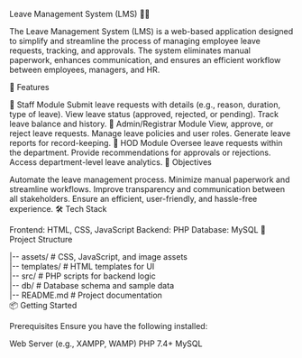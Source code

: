 Leave Management System (LMS) 🏢💼

The Leave Management System (LMS) is a web-based application designed to simplify and streamline the process of managing employee leave requests, tracking, and approvals. The system eliminates manual paperwork, enhances communication, and ensures an efficient workflow between employees, managers, and HR.

🚀 Features

📌 Staff Module
Submit leave requests with details (e.g., reason, duration, type of leave).
View leave status (approved, rejected, or pending).
Track leave balance and history.
📌 Admin/Registrar Module
View, approve, or reject leave requests.
Manage leave policies and user roles.
Generate leave reports for record-keeping.
📌 HOD Module
Oversee leave requests within the department.
Provide recommendations for approvals or rejections.
Access department-level leave analytics.
🎯 Objectives

Automate the leave management process.
Minimize manual paperwork and streamline workflows.
Improve transparency and communication between all stakeholders.
Ensure an efficient, user-friendly, and hassle-free experience.
🛠️ Tech Stack

Frontend: HTML, CSS, JavaScript
Backend: PHP
Database: MySQL
📂 Project Structure

|-- assets/                 # CSS, JavaScript, and image assets  
|-- templates/              # HTML templates for UI  
|-- src/                    # PHP scripts for backend logic  
|-- db/                     # Database schema and sample data  
|-- README.md               # Project documentation  
📦 Getting Started

Prerequisites
Ensure you have the following installed:

Web Server (e.g., XAMPP, WAMP)
PHP 7.4+
MySQL
